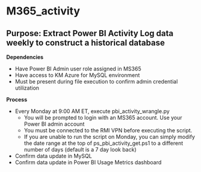 # M365_activity

## Purpose: Extract Power BI Activity Log data weekly to construct a historical database

 
**Dependencies**

- Have Power BI Admin user role assigned in MS365
- Have access to KM Azure for MySQL environment
- Must be present during file execution to confirm admin credential utilization


**Process**

- Every Monday at 9:00 AM ET, execute pbi_activity_wrangle.py
    - You will be prompted to login with an MS365 account. Use your Power BI admin account
    - You must be connected to the RMI VPN before executing the script.
    - If you are unable to run the script on Monday, you can simply modify the date range at the top of ps_pbi_activity_get.ps1 to a different number of days (default is a 7 day look back)
- Confirm data update in MySQL
- Confirm data update in Power BI Usage Metrics dashboard



